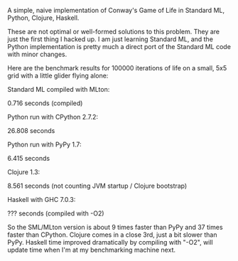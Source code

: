 A simple, naive implementation of Conway's Game of Life in
Standard ML, Python, Clojure, Haskell.

These are not optimal or well-formed solutions to this problem.
They are just the first thing I hacked up. I am just learning
Standard ML, and the Python implementation is pretty much
a direct port of the Standard ML code with minor changes.

Here are the benchmark results for 100000 iterations of life on
a small, 5x5 grid with a little glider flying alone:

Standard ML compiled with MLton:

0.716 seconds (compiled)

Python run with CPython 2.7.2:

26.808 seconds

Python run with PyPy 1.7:

6.415 seconds

Clojure 1.3:

8.561 seconds (not counting JVM startup / Clojure bootstrap)

Haskell with GHC 7.0.3:

??? seconds (compiled with -O2)

So the SML/MLton version is about 9 times faster than PyPy and 37
times faster than CPython. Clojure comes in a close 3rd, just a bit
slower than PyPy. Haskell time improved dramatically by compiling with
"-O2", will update time when I'm at my benchmarking machine next.
